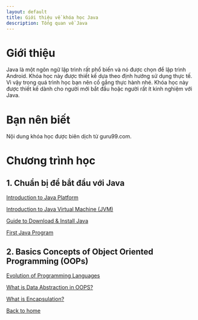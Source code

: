 ```yaml
---
layout: default
title: Giới thiệu về khóa học Java
description: Tổng quan về Java
---
```


# Giới thiệu
Java là một ngôn ngữ lập trình rất phổ biến và nó được chọn để lập trình Android. Khóa học này được thiết kế dựa theo định hướng sử dụng thực tế. Vì vậy trong quá trình học bạn nên cố gắng thực hành nhé. 
Khóa học này được thiết kế dành cho người mới bắt đầu hoặc người rất ít kinh nghiệm với Java.

# Bạn nên biết
Nội dung khóa học được biên dịch từ guru99.com. 

# Chương trình học
## 1. Chuẩn bị để bắt đầu với Java
   [Introduction to Java Platform](./java-platform.md)

   [Introduction to Java Virtual Machine (JVM)](./java-virtual-machine-jvm.md)
   
   [Guide to Download & Install Java](./cai-dat-java.md)
   
   [First Java Program](./chuong-trinh-dau-tien-hello-world.md)

## 2. Basics Concepts of Object Oriented Programming (OOPs)
   [Evolution of Programming Languages](./)
   
   [What is Data Abstraction in OOPS?](./)
   
   [What is Encapsulation?](./)

[Back to home](../)